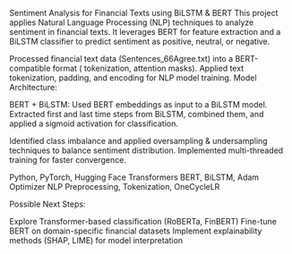 Sentiment Analysis for Financial Texts using BiLSTM & BERT
This project applies Natural Language Processing (NLP) techniques to analyze sentiment in financial texts. It leverages BERT for feature extraction and a BiLSTM classifier to predict sentiment as positive, neutral, or negative.

Processed financial text data (Sentences_66Agree.txt) into a BERT-compatible format (<CLS> tokenization, attention masks).
Applied text tokenization, padding, and encoding for NLP model training.
Model Architecture:

BERT + BiLSTM: Used BERT embeddings as input to a BiLSTM model.
Extracted first and last time steps from BiLSTM, combined them, and applied a sigmoid activation for classification.

Identified class imbalance and applied oversampling & undersampling techniques to balance sentiment distribution.
Implemented multi-threaded training for faster convergence.

 Python, PyTorch, Hugging Face Transformers
 BERT, BiLSTM, Adam Optimizer
 NLP Preprocessing, Tokenization, OneCycleLR

Possible Next Steps:

Explore Transformer-based classification (RoBERTa, FinBERT)
Fine-tune BERT on domain-specific financial datasets
Implement explainability methods (SHAP, LIME) for model interpretation
